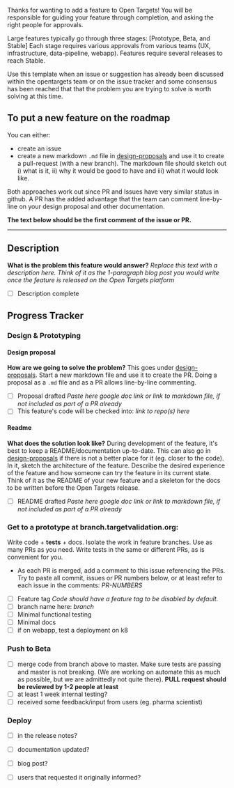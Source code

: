 Thanks for wanting to add a feature to Open Targets!  You will be responsible for guiding
your feature through completion, and asking the right people for approvals.  

Large features typically go through three stages: [Prototype, Beta, and Stable]
Each stage requires various approvals from various teams (UX, infrastructure, data-pipeline, webapp). Features require several releases
to reach Stable.

Use this template when an issue or suggestion has already been discussed within the opentargets team or on the issue tracker and some consensus has been reached that that the problem you are trying to solve is worth solving at this time.

## To put a new feature on the roadmap
You can either:
- create an issue
- create a new markdown `.md` file in [design-proposals](https://github.com/opentargets/features/tree/master/design-proposals) and use it to create a pull-request (with a new branch). The markdown file should sketch out i) what is it, ii) why it would be good to have and iii) what it would look like.

Both approaches work out since PR and Issues have very similar status in github. A PR has the added advantage that the team can comment line-by-line on your design proposal and other documentation.

**The text below should be the first comment of the issue or PR.**

***

## Description
**What is the problem this feature would answer?**
*Replace this text with a description here. Think of it as the 1-paragraph blog post you would write once the feature is released on the Open Targets platform*
- [ ] Description complete

## Progress Tracker
### Design & Prototyping
#### Design proposal
**How are we going to solve the problem?**
This goes under [design-proposals](https://github.com/opentargets/features/tree/master/design-proposals).  Start a new markdown file and use it to create the PR. Doing a proposal as a `.md` file and as a PR allows line-by-line commenting.  
- [ ] Proposal drafted *Paste here google doc link or link to markdown file, if not included as part of a PR already*
- [ ] This feature's code will be checked into:  *link to repo(s) here*
    
#### Readme
**What does the solution look like?**
During development of the feature, it's best to keep a README/documentation up-to-date. This can also go in [design-proposals](https://github.com/opentargets/features/tree/master/design-proposals) if there is not a better place for it (eg. closer to the code).  
In it, sketch the architecture of the feature. Describe the desired experience of the feature and how someone can try the feature in its current state. Think of it as the README of your new feature and a skeleton for the docs to be written before the Open Targets release.
- [ ] README drafted *Paste here google doc link or link to markdown file, if not included as part of a PR already*

### Get to a prototype at branch.targetvalidation.org:
Write code + **tests** + docs. Isolate the work in feature branches. Use as many PRs as you need.  Write tests in the same or different PRs, as is convenient for you.
  - As each PR is merged, add a comment to this issue referencing the PRs.  Try to paste all commit, issues or PR numbers below, or at least refer to each issue in the comments: 
 *PR-NUMBERS*

- [ ] Feature tag *Code should have a feature tag to be disabled by default.*
- [ ] branch name here: *branch*
- [ ] Minimal functional testing
- [ ] Minimal docs
- [ ] if on webapp, test a deployment on k8
       
### Push to Beta
- [ ] merge code from branch above to master. Make sure tests are passing and master is not breaking. (We are working on automate this as much as possible, but we are admittedly not quite there).
  **PULL request should be reviewed by 1-2 people at least**
- [ ] at least 1 week internal testing?
- [ ] received some feedback/input from users (eg. pharma scientist)

### Deploy
- [ ] in the release notes?
- [ ] documentation updated?		
- [ ] blog post?
- [ ] users that requested it originally informed?

